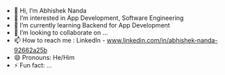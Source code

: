 - 👋 Hi, I’m Abhishek Nanda
- 👀 I’m interested in App Development, Software Engineering
- 🌱 I’m currently learning Backend for App Development
- 💞️ I’m looking to collaborate on ...
- 📫 How to reach me : LinkedIn - www.linkedin.com/in/abhishek-nanda-92662a25b
- 😄 Pronouns: He/Him
- ⚡ Fun fact: ...

<!---
abhi98zero3/abhi98zero3 is a ✨ special ✨ repository because its `README.md` (this file) appears on your GitHub profile.
You can click the Preview link to take a look at your changes.
--->
